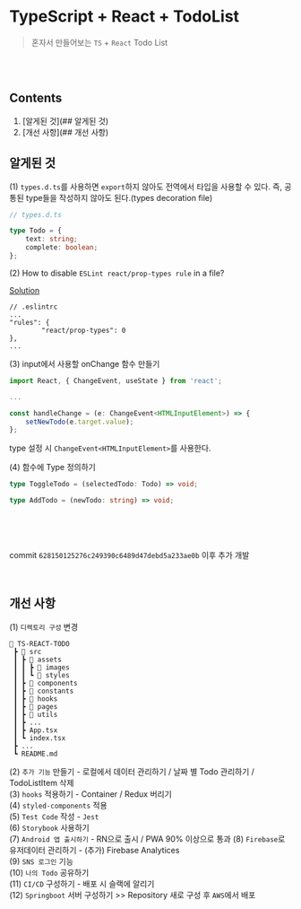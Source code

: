 # TypeScript + React + TodoList

> 혼자서 만들어보는 `TS` + `React` Todo List

<br />
<br />

## Contents

1. [알게된 것](## 알게된 것)
2. [개선 사항](## 개선 사항)

## 알게된 것

(1) `types.d.ts`를 사용하면 `export`하지 않아도 전역에서 타입을 사용할 수 있다. 즉, 공통된 type들을 작성하지 않아도 된다.(types decoration file)

```ts
// types.d.ts

type Todo = {
    text: string;
    complete: boolean;
};
```

(2) How to disable `ESLint react/prop-types rule` in a file?

[Solution](https://stackoverflow.com/questions/30948970/how-to-disable-eslint-react-prop-types-rule-in-a-file)

```
// .eslintrc
...
"rules": {
        "react/prop-types": 0
},
...
```

(3) input에서 사용할 onChange 함수 만들기

```ts
import React, { ChangeEvent, useState } from 'react';

...

const handleChange = (e: ChangeEvent<HTMLInputElement>) => {
    setNewTodo(e.target.value);
};
```

type 설정 시 `ChangeEvent<HTMLInputElement>`를 사용한다.

(4) 함수에 Type 정의하기

```ts
type ToggleTodo = (selectedTodo: Todo) => void;

type AddTodo = (newTodo: string) => void;
```

<br />
<br />
<br />

commit `628150125276c249390c6489d47debd5a233ae0b` 이후 추가 개발

<br />

## 개선 사항

(1) `디렉토리 구성` 변경

```
📂 TS-REACT-TODO
 ┣ 📂 src
 ┃ ┣ 📂 assets
 ┃ ┃ ┣ 📂 images
 ┃ ┃ ┗ 📂 styles
 ┃ ┣ 📂 components
 ┃ ┣ 📂 constants
 ┃ ┣ 📂 hooks
 ┃ ┣ 📂 pages
 ┃ ┣ 📂 utils
 ┃ ┣ ...
 ┃ ┣ App.tsx
 ┃ ┗ index.tsx
 ┣ ...
 ┗ README.md
```

(2) `추가 기능` 만들기 - 로컬에서 데이터 관리하기 / 날짜 별 Todo 관리하기 / TodoListItem 삭제  
(3) `hooks` 적용하기 - Container / Redux 버리기  
(4) `styled-components` 적용  
(5) `Test Code` 작성 - `Jest`  
(6) `Storybook` 사용하기  
(7) `Android 앱 출시하기` - RN으로 출시 / PWA 90% 이상으로 통과
(8) `Firebase`로 유저데이터 관리하기 - (추가) Firebase Analytices  
(9) `SNS 로그인` 기능  
(10) `나의 Todo` 공유하기  
(11) `CI/CD` 구성하기 - 배포 시 슬랙에 알리기  
(12) `Springboot` 서버 구성하기 >> Repository 새로 구성 후 `AWS`에서 배포
